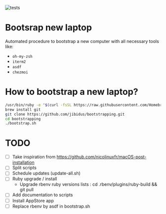 ![tests](https://github.com/jibidus/bootstrapping/actions/workflows/tests.yml/badge.svg)

# Bootsrap new laptop

Automated procedure to bootstrap a new computer with all necessary tools like:

- `oh-my-zsh`
- `iterm2`
- `asdf`
- `chezmoi`

# How to bootstrap a new laptop?

```bash
/usr/bin/ruby -e "$(curl -fsSL https://raw.githubusercontent.com/Homebrew/install/master/install)"
brew install git
git clone https://github.com/jibidus/bootstrapping.git
cd bootstrapping
./bootstrap.sh
```

# TODO
- [ ] Take inspiration from https://github.com/nicolinuxfr/macOS-post-installation
- [ ] Split scripts
- [ ] Schedule updates (update-all.sh)
- [ ] Ruby upgrade / install
  * Upgrade rbenv ruby versions lists : cd .rbenv/plugins/ruby-build && git pull
- [ ] Add documentation to scripts
- [ ] Install AppStore app
- [ ] Replace rbenv by asdf in bootstrap.sh
